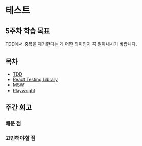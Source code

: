 # 테스트

## 5주차 학습 목표

TDD에서 중복을 제거한다는 게 어떤 의미인지 꼭 알아내시기 바랍니다.

## 목차

- [TDD](./tdd.md)
- [React Testing Library](./react-testing-library.md)
- [MSW](./msw.md)
- [Playwright](./playwright.md)

## 주간 회고

### 배운 점

### 고민해야할 점
